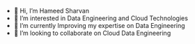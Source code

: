 - 👋 Hi, I’m Hameed Sharvan
- 👀 I’m interested in Data Engineering and Cloud Technologies
- 🌱 I’m currently Improving my expertise on Data Engineering 
- 💞️ I’m looking to collaborate on Cloud Data Engineering

<!---
sharvan029/sharvan029 is a ✨ special ✨ repository because its `README.md` (this file) appears on your GitHub profile.
You can click the Preview link to take a look at your changes.
--->
